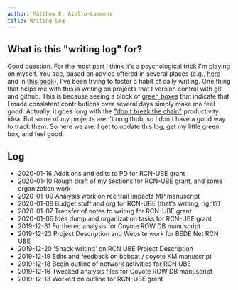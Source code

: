 ```yaml
---
author: Matthew E. Aiello-Lammens
title: Writing Log
---
```


## What is this "writing log" for?

Good question. For the most part I think it's a psychological trick I'm playing on myself. You see, based on advice offered in several places (e.g., [here](https://www.facultydiversity.org/14-day-challenge) and in [this book](https://www.apa.org/pubs/books/4441010)), I've been trying to foster a habit of daily writing. One thing that helps me with this is writing on projects that I version control with git and github. This is because seeing a block of [green boxes](https://github.com/mlammens) that indicate that I made consistent contributions over several days simply make me feel good. Actually, it goes long with the ["don't break the chain"](https://lifehacker.com/jerry-seinfelds-productivity-secret-281626) productivity idea. But some of my projects aren't on github, so I don't have a good way to track them. So here we are. I get to update this log, get my little green box, and feel good.

## Log

* 2020-01-16 Additions and edits to PD for RCN-UBE grant
* 2020-01-10 Rough draft of my sections for RCN-UBE grant, and some organization work
* 2020-01-09 Analysis work on rec trail impacts MP manuscript
* 2020-01-08 Budget stuff and org for RCN-UBE (that's writing, right?)
* 2020-01-07 Transfer of notes to writing for RCN-UBE grant
* 2020-01-06 Idea dump and organization tasks for RCN-UBE grant
* 2019-12-31 Furthered analysis for Coyote ROW DB manuscript
* 2019-12-23 Project Description and Website work for BEDE Net RCN UBE
* 2019-12-20 'Snack writing' on RCN UBE Project Description
* 2019-12-19 Edits and feedback on bobcat / coyote KM manuscript
* 2019-12-18 Begin outline of network activities for RCN UBE
* 2019-12-16 Tweaked analysis files for Coyote ROW DB manuscript
* 2019-12-13 Worked on outline for RCN-UBE grant
